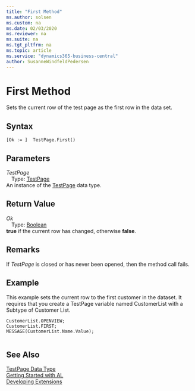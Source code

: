 ```yaml
---
title: "First Method"
ms.author: solsen
ms.custom: na
ms.date: 02/03/2020
ms.reviewer: na
ms.suite: na
ms.tgt_pltfrm: na
ms.topic: article
ms.service: "dynamics365-business-central"
author: SusanneWindfeldPedersen
---
```

[//]: # (START>DO_NOT_EDIT)
[//]: # (IMPORTANT:Do not edit any of the content between here and the END>DO_NOT_EDIT.)
[//]: # (Any modifications should be made in the .xml files in the ModernDev repo.)
# First Method
Sets the current row of the test page as the first row in the data set.


## Syntax
```
[Ok := ]  TestPage.First()
```

## Parameters
*TestPage*  
&emsp;Type: [TestPage](testpage-data-type.md)  
An instance of the [TestPage](testpage-data-type.md) data type.  

## Return Value
*Ok*  
&emsp;Type: [Boolean](../boolean/boolean-data-type.md)  
**true** if the current row has changed, otherwise **false**.  


[//]: # (IMPORTANT: END>DO_NOT_EDIT)

## Remarks  
 If *TestPage* is closed or has never been opened, then the method call fails.  
  
## Example  
 This example sets the current row to the first customer in the dataset. It requires that you create a TestPage variable named CustomerList with a Subtype of Customer List.  
  
```  
CustomerList.OPENVIEW;  
CustomerList.FIRST;  
MESSAGE(CustomerList.Name.Value);  
  
```  
  

## See Also
[TestPage Data Type](testpage-data-type.md)  
[Getting Started with AL](../../devenv-get-started.md)  
[Developing Extensions](../../devenv-dev-overview.md)
